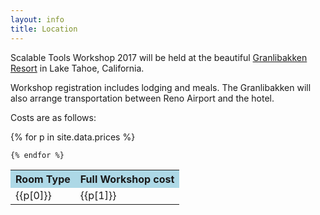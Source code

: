 ```yaml
---
layout: info
title: Location
---
```

Scalable Tools Workshop 2017 will be held at the
beautiful <a href="https://www.granlibakken.com">Granlibakken Resort</a> in Lake Tahoe,
California.
<p>
Workshop registration includes lodging and meals.
The Granlibakken will also arrange transportation between Reno Airport and the hotel.

<p>
Costs are as follows:

<p>

<table class="prices">
    <tr>
        <th bgcolor="lightblue">Room Type</th>
        <th bgcolor="lightblue">Full Workshop cost</th>
    </tr>
    {% for p in site.data.prices %}
    <tr>
        <td>{{p[0]}}</td><td>{{p[1]}}</td>
    </tr>

    {% endfor %}
</table>

